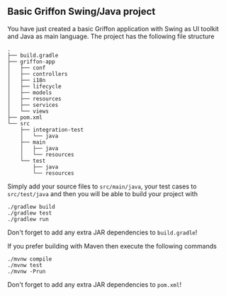 Basic Griffon Swing/Java project
--------------------------------

You have just created a basic Griffon application with Swing as UI toolkit
and Java as main language. The project has the following file structure

    .
    ├── build.gradle
    ├── griffon-app
    │   ├── conf
    │   ├── controllers
    │   ├── i18n
    │   ├── lifecycle
    │   ├── models
    │   ├── resources
    │   ├── services
    │   └── views
    ├── pom.xml
    └── src
        ├── integration-test
        │   └── java
        ├── main
        │   ├── java
        │   └── resources
        └── test
            ├── java
            └── resources

Simply add your source files to `src/main/java`, your test cases to
`src/test/java` and then you will be able to build your project with

    ./gradlew build
    ./gradlew test
    ./gradlew run

Don't forget to add any extra JAR dependencies to `build.gradle`!

If you prefer building with Maven then execute the following commands

    ./mvnw compile
    ./mvnw test
    ./mvnw -Prun

Don't forget to add any extra JAR dependencies to `pom.xml`!
